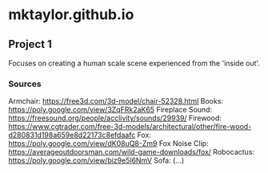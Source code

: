 # mktaylor.github.io

## Project 1
Focuses on creating a human scale scene experienced from the 'inside out'.

### Sources
Armchair: https://free3d.com/3d-model/chair-52328.html
Books: https://poly.google.com/view/3ZqFRk2aK65
Fireplace Sound: https://freesound.org/people/acclivity/sounds/29939/
Firewood: https://www.cgtrader.com/free-3d-models/architectural/other/fire-wood-d280831d198a659e8d22173c8efdaafc
Fox: https://poly.google.com/view/dK08uQ8-Zm9
Fox Noise Clip: https://averageoutdoorsman.com/wild-game-downloads/fox/
Robocactus: https://poly.google.com/view/biz9e5l6NmV
Sofa: (...)